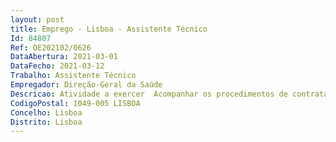 ```yaml
--- 
layout: post
title: Emprego - Lisboa - Assistente Técnico
Id: 84807
Ref: OE202102/0626
DataAbertura: 2021-03-01
DataFecho: 2021-03-12
Trabalho: Assistente Técnico
Empregador: Direção-Geral da Saúde
Descricao: Atividade a exercer  Acompanhar os procedimentos de contratação pública de bens eserviços, designadamente i) Organizar, acompanhar e instruir todos os processos de concurso ou consulta prévia paraaquisição de bens e serviços ii) Efetuar consulta e receber propostas de fornecedores e proceder à sua análise para apreciação sperior iii) assegurar a gestão da comunicação com os fornecedores iv) assegurar a gestão dos processos aquisitivos v) desenvolver outras tarefas de cariz administrativo, nomeadamente, organização e tratamentode documentação e outros serviços de apoio administrativo que lhe sejam solicitados.
CodigoPostal: 1049-005 LISBOA
Concelho: Lisboa
Distrito: Lisboa
--- 
```

